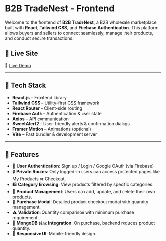 # B2B TradeNest - Frontend

Welcome to the frontend of **B2B TradeNest**, a B2B wholesale marketplace built with **React**, **Tailwind CSS**, and **Firebase Authentication**. This platform allows buyers and sellers to connect seamlessly, manage their products, and conduct secure transactions.

## 🚀 Live Site

🔗 [Live Demo](https://trade-nest01.web.app/)

---

## 🔧 Tech Stack

- **React.js** – Frontend library
- **Tailwind CSS** – Utility-first CSS framework
- **React Router** – Client-side routing
- **Firebase Auth** – Authentication & user state
- **Axios** – API communication
- **SweetAlert2** – User-friendly alerts & confirmation dialogs
- **Framer Motion** – Animations (optional)
- **Vite** – Fast bundler & development server

---

## 🔐 Features

- 🔑 **User Authentication**: Sign up / Login / Google OAuth (via Firebase)
- 🔒 **Private Routes**: Only logged-in users can access protected pages like My Products or Checkout.
- 🛍️ **Category Browsing**: View products filtered by specific categories.
- 🛒 **Product Management**: Users can add, update, and delete their own products.
- 💸 **Purchase Modal**: Detailed product checkout modal with quantity management.
- ⚠️ **Validation**: Quantity comparison with minimum purchase requirement.
- 🧮 **MongoDB `$inc` Integration**: On purchase, backend reduces product quantity.
- 📱 **Responsive UI**: Mobile-friendly design.
